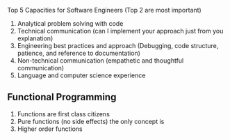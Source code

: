 Top 5 Capacities for Software Engineers (Top 2 are most important)

1. Analytical problem solving with code
2. Technical communication (can I implement your approach just from you explanation)
3. Engineering best practices and approach (Debugging, code structure, patience, and reference to documentation)
4. Non-technical communication (empathetic and thoughtful communication)
5. Language and computer science experience

## Functional Programming

1. Functions are first class citizens
2. Pure functions (no side effects) the only concept is
3. Higher order functions
